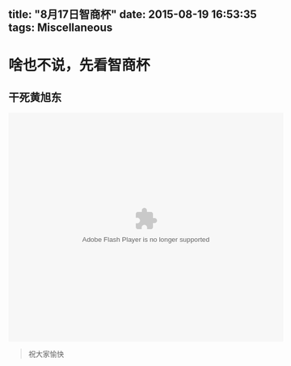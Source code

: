 title: "8月17日智商杯"
date: 2015-08-19 16:53:35
tags: Miscellaneous
---

# 啥也不说，先看智商杯

## 干死黄旭东




<embed height="452" width="544" quality="high" allowfullscreen="true" type="application/x-shockwave-flash" src="http://share.acg.tv/flash.swf" flashvars="aid=2763151&page=1" pluginspage="http://www.adobe.com/shockwave/download/download.cgi?P1_Prod_Version=ShockwaveFlash"></embed>

> 祝大家愉快